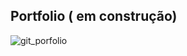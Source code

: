 ## Portfolio ( em construção)


![git_porfolio](https://github.com/RegislaineRegis/portfolio_em_react/assets/94489726/714cd4b4-8891-4307-86cd-6333a7a02077)
